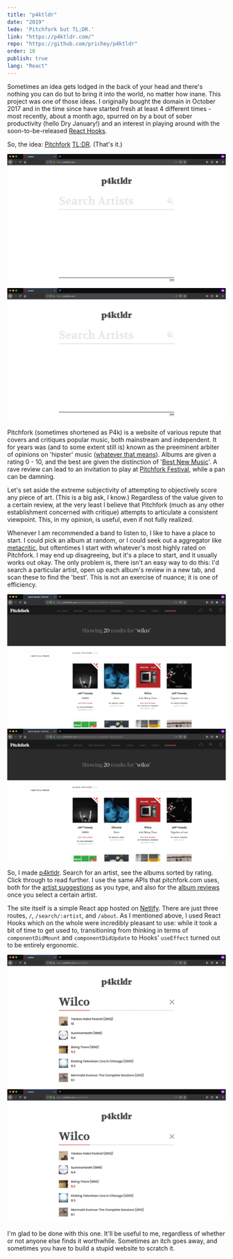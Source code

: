 ```yaml
---
title: "p4ktldr"
date: "2019"
lede: 'Pitchfork but TL;DR.'
link: "https://p4ktldr.com/"
repo: "https://github.com/prichey/p4ktldr"
order: 10
publish: true
lang: "React"
---
```


<section class="blog-section">

Sometimes an idea gets lodged in the back of your head and there's nothing you can do but to bring it into the world, no matter how inane. This project was one of those ideas. I originally bought the domain in October 2017 and in the time since have started fresh at least 4 different times - most recently, about a month ago, spurred on by a bout of sober productivity (hello Dry January!) and an interest in playing around with the soon-to-be-released <a href="https://reactjs.org/docs/hooks-intro.html">React Hooks</a>.

So, the idea: <a href="https://pitchfork.com/">Pitchfork</a> <a href="https://en.wiktionary.org/wiki/too_long;_didn%27t_read#English">TL;DR</a>. (That's it.)

<div class="blog-inset">
  <hidden>
    <img src='p4ktldr.jpg' />
    <img src='p4ktldr-zoom.jpg' />
  </hidden>
  <zoom-image src='p4ktldr.jpg' zoomSrc='p4ktldr-zoom.jpg' alt='EDIT'></zoom-image>
</div>

Pitchfork (sometimes shortened as P4k) is a website of various repute that covers and critiques popular music, both mainstream and independent. It for years was (and to some extent still is) known as the preeminent arbiter of opinions on 'hipster' music (<a href="https://www.urbandictionary.com/define.php?term=Pitchfork%20Hipster">whatever that means</a>).  Albums are given a rating 0 - 10, and the best are given the distinction of '<a href="https://pitchfork.com/reviews/best/albums/">Best New Music</a>'. A rave review can lead to an invitation to play at <a href="https://pitchforkmusicfestival.com">Pitchfork Festival</a>, while a pan can be damning.

Let's set aside the extreme subjectivity of attempting to objectively score any piece of art. (This is a big ask, I know.) Regardless of the value given to a certain review, at the very least I believe that Pitchfork (much as any other establishment concerned with critique) attempts to articulate a consistent viewpoint. This, in my opinion, is useful, even if not fully realized.

Whenever I am recommended a band to listen to, I like to have a place to start. I could pick an album at random, or I could seek out a aggregator like <a href="https://www.metacritic.com/">metacritic</a>, but oftentimes I start with whatever's most highly rated on Pitchfork. I may end up disagreeing, but it's a place to start, and it usually works out okay. The only problem is, there isn't an easy way to do this: I'd search a particular artist, open up each album's review in a new tab, and scan these to find the 'best'. This is not an exercise of nuance; it is one of efficiency.

<div class="blog-inset">
  <hidden>
    <img src='pitchfork-wilco.jpg' />
    <img src='pitchfork-wilco-zoom.jpg' />
  </hidden>
  <zoom-image src='pitchfork-wilco.jpg' zoomSrc='pitchfork-wilco-zoom.jpg' alt='EDIT'></zoom-image>
</div>

So, I made <a href="https://p4ktldr.com/">p4ktldr</a>. Search for an artist, see the albums sorted by rating. Click through to read further. I use the same APIs that pitchfork.com uses, both for the <a href="https://github.com/prichey/p4ktldr/blob/master/src/components/Search/api.js#L16">artist suggestions</a> as you type, and also for the <a href="https://github.com/prichey/p4ktldr/blob/master/src/components/Search/api.js#L33">album reviews</a> once you select a certain artist.

The site itself is a simple React app hosted on <a href="https://www.netlify.com/">Netlify</a>. There are just three routes, `/`, `/search/:artist`, and `/about`. As I mentioned above, I used React Hooks which on the whole were incredibly pleasant to use: while it took a bit of time to get used to, transitioning from thinking in terms of `componentDidMount` and `componentDidUpdate` to Hooks' `useEffect` turned out to be entirely ergonomic.

<div class="blog-inset">
  <hidden>
    <img src='p4ktldr-wilco.jpg' />
    <img src='p4ktldr-wilco-zoom.jpg' />
  </hidden>
  <zoom-image src='p4ktldr-wilco.jpg' zoomSrc='p4ktldr-wilco-zoom.jpg' alt='EDIT'></zoom-image>
</div>

I'm glad to be done with this one. It'll be useful to me, regardless of whether or not anyone else finds it worthwhile. Sometimes an itch goes away, and sometimes you have to build a stupid website to scratch it. 

</section>

